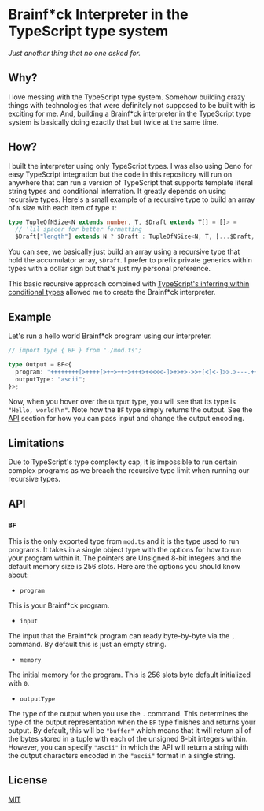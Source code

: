 # Brainf\*ck Interpreter in the TypeScript type system

_Just another thing that no one asked for._

## Why?

I love messing with the TypeScript type system. Somehow building crazy things with technologies that were definitely not supposed to be built with is exciting for me. And, building a Brainf\*ck interpreter in the TypeScript type system is basically doing exactly that but twice at the same time.

## How?

I built the interpreter using only TypeScript types. I was also using Deno for easy TypeScript integration but the code in this repository will run on anywhere that can run a version of TypeScript that supports template literal string types and conditional inferration. It greatly depends on using recursive types. Here's a small example of a recursive type to build an array of `N` size with each item of type `T`:

```ts
type TupleOfNSize<N extends number, T, $Draft extends T[] = []> =
  // 'lil spacer for better formatting
  $Draft["length"] extends N ? $Draft : TupleOfNSize<N, T, [...$Draft, T]>;
```

You can see, we basically just build an array using a recursive type that hold the accumulator array, `$Draft`. I prefer to prefix private generics within types with a dollar sign but that's just my personal preference.

This basic recursive approach combined with [TypeScript's inferring within conditional types](https://www.typescriptlang.org/docs/handbook/2/conditional-types.html#inferring-within-conditional-types) allowed me to create the Brainf\*ck interpreter.

## Example

Let's run a hello world Brainf\*ck program using our interpreter.

```ts
// import type { BF } from "./mod.ts";

type Output = BF<{
  program: "++++++++[>++++[>++>+++>+++>+<<<<-]>+>+>->>+[<]<-]>>.>---.+++++++..+++.>>.<-.<.+++.------.--------.>>+.>++.";
  outputType: "ascii";
}>;
```

Now, when you hover over the `Output` type, you will see that its type is
`"Hello, world!\n"`. Note how the `BF` type simply returns the output. See the
[API](#API) section for how you can pass input and change the output encoding.

## Limitations

Due to TypeScript's type complexity cap, it is impossible to run certain complex
programs as we breach the recursive type limit when running our recursive types.

## API

### `BF`

This is the only exported type from `mod.ts` and it is the type used to run
programs. It takes in a single object type with the options for how to run your
program within it. The pointers are Unsigned 8-bit integers and the default
memory size is 256 slots. Here are the options you should know about:

- `program`

This is your Brainf\*ck program.

- `input`

The input that the Brainf\*ck program can ready byte-by-byte via the `,`
command. By default this is just an empty string.

- `memory`

The initial memory for the program. This is 256 slots byte default initialized
with `0`.

- `outputType`

The type of the output when you use the `.` command. This determines the type of
the output representation when the `BF` type finishes and returns your output.
By default, this will be `"buffer"` which means that it will return all of the
bytes stored in a tuple with each of the unsigned 8-bit integers within.
However, you can specify `"ascii"` in which the API will return a string with
the output characters encoded in the `"ascii"` format in a single string.

## License

[MIT](./LICENSE)
